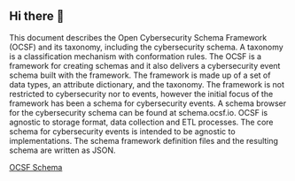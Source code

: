 ## Hi there 👋

This document describes the Open Cybersecurity Schema Framework (OCSF) and its taxonomy, including the cybersecurity schema.  A taxonomy is a classification mechanism with conformation rules.  The OCSF is a framework for creating schemas and it also delivers a cybersecurity event schema built with the framework.
The framework is made up of a set of data types, an attribute dictionary, and the taxonomy.  The framework is not restricted to cybersecurity nor to events, however the initial focus of the framework has been a schema for cybersecurity events.  A schema browser for the cybersecurity schema can be found at schema.ocsf.io.
OCSF is agnostic to storage format, data collection and ETL processes.  The core schema for cybersecurity events is intended to be agnostic to implementations.  The schema framework definition files and the resulting schema are written as JSON.

[OCSF Schema](http://schema.ocsf.io)

<!--

**Here are some ideas to get you started:**

🙋‍♀️ A short introduction - what is your organization all about?
🌈 Contribution guidelines - how can the community get involved?
👩‍💻 Useful resources - where can the community find your docs? Is there anything else the community should know?
🍿 Fun facts - what does your team eat for breakfast?
🧙 Remember, you can do mighty things with the power of [Markdown](https://docs.github.com/github/writing-on-github/getting-started-with-writing-and-formatting-on-github/basic-writing-and-formatting-syntax)
-->
